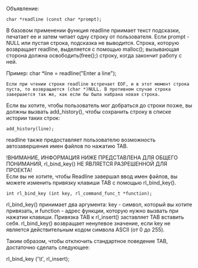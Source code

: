 Объявление:

	char *readline (const char *prompt);

В базовом применении функция readline приимает текст подсказки, печатает ее и затем читает одну строку от пользователя.
Если prompt - NULL или пустая строка, подсказка не выводится. Строка, которую возвращает readline, выделяется с помощью malloc(); вызывающая сторона должна освободить(free();) строку, когда закончит работу с ней.

Пример:
	char *line = readline("Enter a line");

	Если при чтении строки readline встречает EOF, и в этот момент строка пуста, то возвращается (char *)NULL. В противном случае строка завершается так же, как если бы была набрана новая строка.
Если вы хотите, чтобы пользователь мог добраться до строки позже, вы должны вызвать add_history(), чтобы сохранить строку в списке истории таких строк:

	add_history(line);

readline также предоставляет пользователю возможность автозавершения имен файлов по нажатию TAB.


!ВНИМАНИЕ, ИНФОРМАЦИЯ НИЖЕ ПРЕДСТАВЛЕНА ДЛЯ ОБЩЕГО ПОНИМАНИЯ, rl_bind_key() НЕ ЯВЛЯЕТСЯ РАЗРЕШЕННОЙ ДЛЯ ПРОЕКТА!  
Если вы не хотите, чтобы Readline завершал ввод имен файлов, вы можете изменить привязку клавиши TAB с помощью rl_bind_key().

	int rl_bind_key (int key, rl_command_func_t *function);

rl_bind_key() принимает два аргумента: key - символ, который вы хотите привязать, и function - адрес функции, которую нужно вызвать при нажатии клавиши. Привязка TAB к rl_insert() заставляет TAB вставить себя. rl_bind_key() возвращает ненулевое значение, если key не является действительным кодом символа ASCII (от 0 до 255).

Таким образом, чтобы отключить стандартное поведение TAB, достаточно сделать следующее:

rl_bind_key ('\t', rl_insert);
